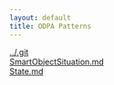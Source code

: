 ```yaml
---
layout: default
title: ODPA Patterns
---
```

  
[../.git](../.git)  
[SmartObjectSituation.md](../SmartHome_Situation/SmartObjectSituation)  
[State.md](../.gitDetectorFinalState)  
